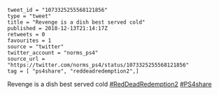 ```
tweet_id = "1073325255568121856"
type = "tweet"
title = "Revenge is a dish best served cold"
published = 2018-12-13T21:14:17Z
retweets = 0
favourites = 1
source = "twitter"
twitter_account = "norms_ps4"
source_url = "https://twitter.com/norms_ps4/status/1073325255568121856"
tag = [ "ps4share", "reddeadredemption2",]
```

Revenge is a dish best served cold [#RedDeadRedemption2](/tags/reddeadredemption2/) [#PS4share](/tags/ps4share/)

<p class='image'><img src='http://mnf.m17s.net/2018/12/13/DuU3oSfW0AIe3VQ.jpg' alt=''></p>

